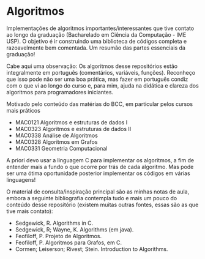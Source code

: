# Algoritmos
Implementações de algoritmos importantes/interessantes que tive contato ao longo da graduação (Bacharelado em Ciência da Computação - IME USP). O objetivo é ir construindo uma biblioteca de códigos completa e razoavelmente bem comentada. Um resumão das partes essenciais da graduação!

Cabe aqui uma observação: Os algoritmos desse repositórios estão integralmente em português (comentários, variáveis, funções). Reconheço que isso pode não ser uma boa prática, mas fazer em português condiz com o que vi ao longo do curso e, para mim, ajuda na didática e clareza dos algoritmos para programadores iniciantes.

Motivado pelo conteúdo das matérias do BCC, em particular pelos cursos mais práticos
- MAC0121 Algoritmos e estruturas de dados I
- MAC0323 Algoritmos e estruturas de dados II
- MAC0338 Análise de Algoritmos
- MAC0328 Algoritmos em Grafos
- MAC0331 Geometria Computacional

A priori devo usar a linguagem C para implementar os algoritmos, a fim de entender mais a fundo o que ocorre por trás de cada algoritmo. Mas pode ser uma ótima oportunidade posterior implementar os códigos em várias linguagens!

O material de consulta/inspiração principal são as minhas notas de aula, embora a seguinte bibliografia contempla tudo e mais um pouco do conteúdo desse repositório (existem muitas outras fontes, essas são as que tive mais contato):
- Sedgewick, R. Algorithms in C.
- Sedgewick, R; Wayne, K. Algorithms (em java).
- Feofiloff, P. Projeto de Algoritmos.
- Feofiloff, P. Algoritmos para Grafos, em C.
- Cormen; Leiserson; Rivest; Stein. Introduction to Algorithms.

